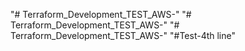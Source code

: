 "# Terraform_Development_TEST_AWS-" 
"# Terraform_Development_TEST_AWS-" 
"# Terraform_Development_TEST_AWS-" 
"#Test-4th line"
